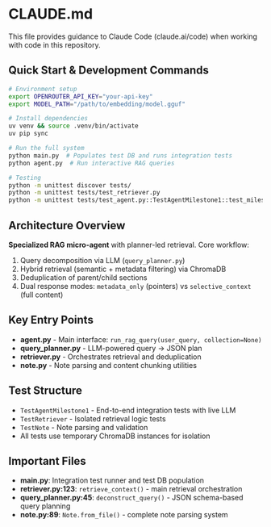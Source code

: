 # CLAUDE.md

This file provides guidance to Claude Code (claude.ai/code) when working with code in this repository.

## Quick Start & Development Commands

```bash
# Environment setup
export OPENROUTER_API_KEY="your-api-key"
export MODEL_PATH="/path/to/embedding/model.gguf"

# Install dependencies
uv venv && source .venv/bin/activate
uv pip sync

# Run the full system
python main.py  # Populates test DB and runs integration tests
python agent.py  # Run interactive RAG queries

# Testing
python -m unittest discover tests/
python -m unittest tests/test_retriever.py
python -m unittest tests/test_agent.py::TestAgentMilestone1::test_milestone_1_workflow
```

## Architecture Overview

**Specialized RAG micro-agent** with planner-led retrieval. Core workflow:
1. Query decomposition via LLM (`query_planner.py`)
2. Hybrid retrieval (semantic + metadata filtering) via ChromaDB
3. Deduplication of parent/child sections
4. Dual response modes: `metadata_only` (pointers) vs `selective_context` (full content)

## Key Entry Points

- **agent.py** - Main interface: `run_rag_query(user_query, collection=None)`
- **query_planner.py** - LLM-powered query → JSON plan
- **retriever.py** - Orchestrates retrieval and deduplication
- **note.py** - Note parsing and content chunking utilities

## Test Structure

- `TestAgentMilestone1` - End-to-end integration tests with live LLM
- `TestRetriever` - Isolated retrieval logic tests
- `TestNote` - Note parsing and validation
- All tests use temporary ChromaDB instances for isolation

## Important Files

- **main.py**: Integration test runner and test DB population
- **retriever.py:123**: `retrieve_context()` - main retrieval orchestration
- **query_planner.py:45**: `deconstruct_query()` - JSON schema-based query planning
- **note.py:89**: `Note.from_file()` - complete note parsing system
